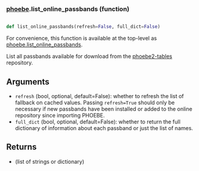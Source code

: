 ### [phoebe](phoebe.md).list_online_passbands (function)


```py

def list_online_passbands(refresh=False, full_dict=False)

```



For convenience, this function is available at the top-level as
[phoebe.list_online_passbands](phoebe.list_online_passbands.md).

List all passbands available for download from the
[phoebe2-tables](https://github.com/phoebe-project/phoebe2-tables) repository.

Arguments
---------
* `refresh` (bool, optional, default=False): whether to refresh the list
    of fallback on cached values.  Passing `refresh=True` should only
    be necessary if new passbands have been installed or added to the
    online repository since importing PHOEBE.
* `full_dict` (bool, optional, default=False): whether to return the full
    dictionary of information about each passband or just the list
    of names.

Returns
--------
* (list of strings or dictionary)

